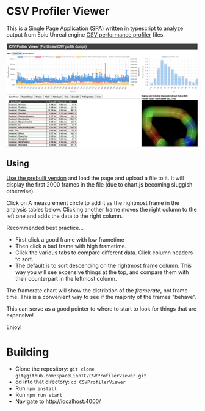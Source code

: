CSV Profiler Viewer
===

This is a Single Page Application (SPA) written in typescript to analyze output from Epic Unreal engine [CSV performance profiler](https://docs.unrealengine.com/4.27/en-US/TestingAndOptimization/PerformanceAndProfiling/CSVProfiler/) files.

![Screenshot from the app](screenshot.png)

Using
--

[Use the prebuilt version](https://vegolasse.github.io/CSVProfilerViewer/) and load the page and upload a file to it. It will display the first 2000 frames in the file (due to chart.js becoming sluggish otherwise).

Click on A measurement circle to add it as the rightmost frame in the analysis tables below. Clicking another frame moves the right column to the left one and adds the data to the right column.

Recommended best practice...

 - First click a good frame with low frametime
 - Then click a bad frame with high frametime.
 - Click the various tabs to compare different data. Click column headers to sort.
 - The default is to sort descending on the rightmost frame column. This way you will see expensive things at the top, and compare them with their counterpart in the leftmost column.

The framerate chart will show the distribtion of the _framerate_, not frame time. This is a convenient way to see if the majority of the frames "behave".

This can serve as a good pointer to where to start to look for things that are expensive!

Enjoy!

Building
===

 - Clone the repository: `git clone git@github.com:SpaceLionTC/CSVProfilerViewer.git`
 - cd into that directory: `cd CSVProfilerViewer`
 - Run `npm install`
 - Run `npm run start`
 - Navigate to [http://localhost:4000/](http://localhost:4000/)
